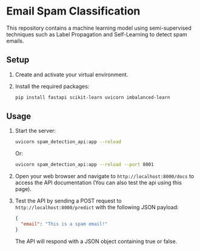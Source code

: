 # Email Spam Classification

This repository contains a machine learning model using semi-supervised techniques such as Label Propagation and Self-Learning to detect spam emails.

## Setup

1. Create and activate your virtual environment.

3. Install the required packages:

    ```bash
    pip install fastapi scikit-learn uvicorn imbalanced-learn
    ```

## Usage

1. Start the server:

    ```bash
    uvicorn spam_detection_api:app --reload
    ```

    Or: 

     ```bash
     uvicorn spam_detection_api:app --reload --port 8001
     ```


2. Open your web browser and navigate to `http://localhost:8000/docs` to access the API documentation (You can also test the api using this page).

3. Test the API by sending a POST request to `http://localhost:8000/predict` with the following JSON payload:

    ```json
    {
      "email": "This is a spam email!"
    }
    ```

    The API will respond with a JSON object containing true or false.
